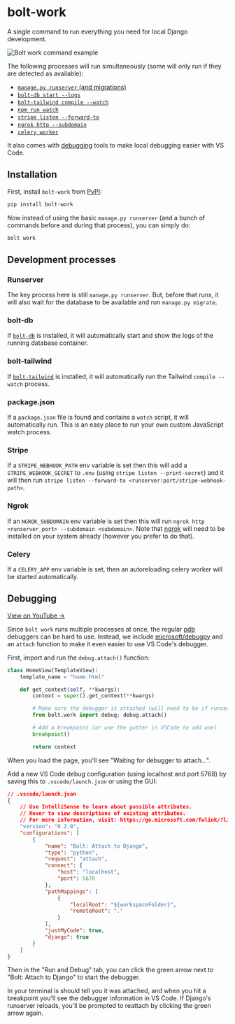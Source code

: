 # bolt-work

A single command to run everything you need for local Django development.

![Bolt work command example](https://user-images.githubusercontent.com/649496/176533533-cfd44dc5-afe5-42af-8b5d-33a9fa23f8d9.gif)

The following processes will run simultaneously (some will only run if they are detected as available):

- [`manage.py runserver` (and migrations)](#runserver)
- [`bolt-db start --logs`](#bolt-db)
- [`bolt-tailwind compile --watch`](#bolt-tailwind)
- [`npm run watch`](#package-json)
- [`stripe listen --forward-to`](#stripe)
- [`ngrok http --subdomain`](#ngrok)
- [`celery worker`](#celery)

It also comes with [debugging](#debugging) tools to make local debugging easier with VS Code.

## Installation

First, install `bolt-work` from [PyPI](https://pypi.org/project/bolt-work/):

```sh
pip install bolt-work
```

Now instead of using the basic `manage.py runserver` (and a bunch of commands before and during that process), you can simply do:

```sh
bolt work
```

## Development processes

### Runserver

The key process here is still `manage.py runserver`.
But, before that runs, it will also wait for the database to be available and run `manage.py migrate`.

### bolt-db

If [`bolt-db`](https://github.com/boltpackages/bolt-db) is installed, it will automatically start and show the logs of the running database container.

### bolt-tailwind

If [`bolt-tailwind`](https://github.com/boltpackages/bolt-tailwind) is installed, it will automatically run the Tailwind `compile --watch` process.

### package.json

If a `package.json` file is found and contains a `watch` script,
it will automatically run.
This is an easy place to run your own custom JavaScript watch process.

### Stripe

If a `STRIPE_WEBHOOK_PATH` env variable is set then this will add a `STRIPE_WEBHOOK_SECRET` to `.env` (using `stripe listen --print-secret`) and it will then run `stripe listen --forward-to <runserver:port/stripe-webhook-path>`.

### Ngrok

If an `NGROK_SUBDOMAIN` env variable is set then this will run `ngrok http <runserver_port> --subdomain <subdomain>`.
Note that [ngrok](https://ngrok.com/download) will need to be installed on your system already (however you prefer to do that).

### Celery

If a `CELERY_APP` env variable is set, then an autoreloading celery worker will be started automatically.

## Debugging

[View on YouTube →](https://www.youtube.com/watch?v=pG0KaJSVyBw)

Since `bolt work` runs multiple processes at once, the regular [pdb](https://docs.python.org/3/library/pdb.html) debuggers can be hard to use.
Instead, we include [microsoft/debugpy](https://github.com/microsoft/debugpy) and an `attach` function to make it even easier to use VS Code's debugger.

First, import and run the `debug.attach()` function:

```python
class HomeView(TemplateView):
    template_name = "home.html"

    def get_context(self, **kwargs):
        context = super().get_context(**kwargs)

        # Make sure the debugger is attached (will need to be if runserver reloads)
        from bolt.work import debug; debug.attach()

        # Add a breakpoint (or use the gutter in VSCode to add one)
        breakpoint()

        return context
```

When you load the page, you'll see "Waiting for debugger to attach...".

Add a new VS Code debug configuration (using localhost and port 5768) by saving this to `.vscode/launch.json` or using the GUI:

```json
// .vscode/launch.json
{
    // Use IntelliSense to learn about possible attributes.
    // Hover to view descriptions of existing attributes.
    // For more information, visit: https://go.microsoft.com/fwlink/?linkid=830387
    "version": "0.2.0",
    "configurations": [
        {
            "name": "Bolt: Attach to Django",
            "type": "python",
            "request": "attach",
            "connect": {
                "host": "localhost",
                "port": 5678
            },
            "pathMappings": [
                {
                    "localRoot": "${workspaceFolder}",
                    "remoteRoot": "."
                }
            ],
            "justMyCode": true,
            "django": true
        }
    ]
}
```

Then in the "Run and Debug" tab, you can click the green arrow next to "Bolt: Attach to Django" to start the debugger.

In your terminal is should tell you it was attached, and when you hit a breakpoint you'll see the debugger information in VS Code.
If Django's runserver reloads, you'll be prompted to reattach by clicking the green arrow again.
